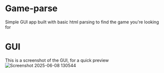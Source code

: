 # Game-parse
Simple GUI app built with basic html parsing to find the game you're looking for

# GUI
This is a screenshot of the GUI, for a quick preview
![Screenshot 2025-06-08 130544](https://github.com/user-attachments/assets/90367355-682e-486f-8b64-1d4162f8fc1e)
